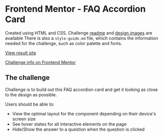 # Frontend Mentor - FAQ Accordion Card

Created using HTML and CSS.
Challenge [readme](./readme-challenge.md/) and [design images](./design/) are available
There is also a `style-guide.md` file, which contains the information needed for the challenge, such as color palette and fonts.

[View result site](https://srikant-n.github.io/fm-faq-accordion-card/index.html)

[Challenge info on Frontend Mentor](https://www.frontendmentor.io/challenges/faq-accordion-card-XlyjD0Oam)

## The challenge

Challenge is to build out this FAQ accordion card and get it looking as close to the design as possible.

Users should be able to:

- View the optimal layout for the component depending on their device's screen size
- See hover states for all interactive elements on the page
- Hide/Show the answer to a question when the question is clicked